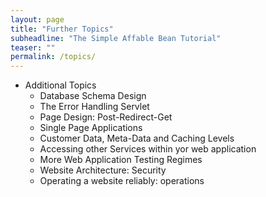 ```yaml
---
layout: page
title: "Further Topics"
subheadline: "The Simple Affable Bean Tutorial"
teaser: ""
permalink: /topics/
---
```


- Additional Topics
  - Database Schema Design
  - The Error Handling Servlet
  - Page Design: Post-Redirect-Get
  - Single Page Applications
  - Customer Data, Meta-Data and Caching Levels
  - Accessing other Services within yor web application
  - More Web Application Testing Regimes
  - Website Architecture: Security
  - Operating a website reliably: operations
